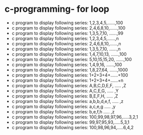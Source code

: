 # c-programming- for loop


* c program to display following series: 1,2,3,4,5,......,100
* c program to display following series: 2,4,6,8,10,......,100
* c program to display following series: 1,3,5,7,10, ......,99
* c program to display following series: 1,2,3,4,5,......,n
* c program to display following series: 2,4,6,8,10,......,n
* c program to display following series: 1,3,5,7,10, ......,n
* c program to display following series: 1,4,7,10,13, ......,100
* c program to display following series: 5,10,15,15,20, ......,100
* c program to display following series: 1,4,9,16, ......,100
* c program to display following series: 1,8,27,64, ......,1000
* c program to display following series: 1+2+3+4+......+100
* c program to display following series: 1+2+3+4+......+n
* c program to display following series: A,B,C,D,E,F, ..... ,Z
* c program to display following series: A,C,E,G, ..... ,Y
* c program to display following series: B,E,F,H, ..... ,Z
* c program to display following series: a,b,b,d,e,f, ..... ,z
* c program to display following series: a,c,e,g ..... ,y
* c program to display following series: b,e,f,h ..... ,z
* c program to display following series: 100,99,98,97,96,.....3,2,1
* c program to display following series: 99,97,95,93,.....5,3,1
* c program to display following series: 100,98,96,94,.....6,4,2
